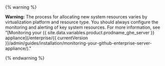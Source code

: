 {% warning %}

**Warning:** The process for allocating new system resources varies by virtualization platform and resource type. You should always configure the monitoring and alerting of key system resources. For more information, see "[Monitoring your {{ site.data.variables.product.prodname_ghe_server }} appliance](/enterprise/{{ currentVersion }}/admin/guides/installation/monitoring-your-github-enterprise-server-appliance/)."

{% endwarning %}
